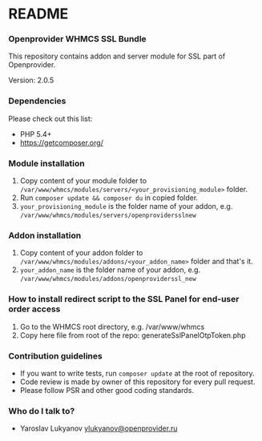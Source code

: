# README #

### Openprovider WHMCS SSL Bundle ###

This repository contains addon and server module for SSL part of Openprovider.

Version: 2.0.5

### Dependencies ###

Please check out this list:

* PHP 5.4+
* https://getcomposer.org/

### Module installation ###

1. Copy content of your module folder to `/var/www/whmcs/modules/servers/<your_provisioning_module>` folder.
2. Run `composer update && composer du` in copied folder.
3. `your_provisioning_module` is the folder name of your addon, e.g. `/var/www/whmcs/modules/servers/openprovidersslnew`

### Addon installation ###

1. Copy content of your addon folder to `/var/www/whmcs/modules/addons/<your_addon_name>` folder and that's it.
2. `your_addon_name` is the folder name of your addon, e.g. `/var/www/whmcs/modules/addons/openproviderssl_new`

### How to install redirect script to the SSL Panel for end-user order access ###

1. Go to the WHMCS root directory, e.g. /var/www/whmcs
2. Copy here file from root of the repo: generateSslPanelOtpToken.php

### Contribution guidelines ###

* If you want to write tests, run `composer update` at the root of repository.
* Code review is made by owner of this repository for every pull request.
* Please follow PSR and other good coding standards.

### Who do I talk to? ###

* Yaroslav Lukyanov <ylukyanov@openprovider.ru>